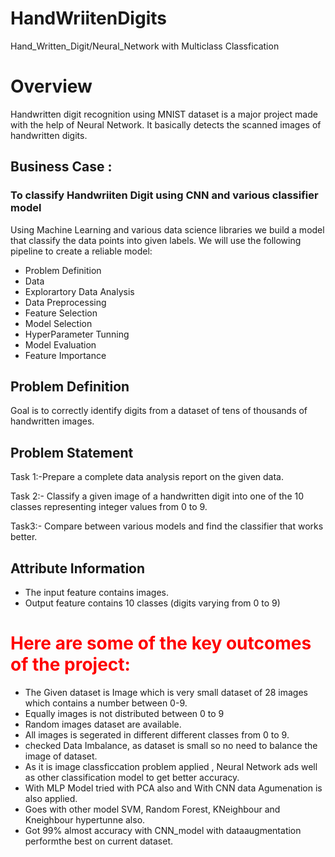 # HandWriitenDigits
Hand_Written_Digit/Neural_Network with Multiclass Classfication

# Overview

Handwritten digit recognition using MNIST dataset is a major project made with the help of Neural Network. It basically detects the scanned images of handwritten digits. 

## **Business Case** : 

### To classify Handwriiten Digit using CNN and various classifier model

Using Machine Learning and various data science libraries we build a model that classify the data points into given labels. We will use the following pipeline to create a reliable model:

- Problem Definition
- Data 
- Explorartory Data Analysis
- Data Preprocessing
- Feature Selection
- Model Selection
- HyperParameter Tunning
- Model Evaluation
- Feature Importance

## Problem Definition

Goal is to correctly identify digits from a dataset of tens of thousands of handwritten images.

## Problem Statement
Task 1:-Prepare a complete data analysis report on the given data.

Task 2:- Classify a given image of a handwritten digit into one of the 10 classes representing integer values from 0 to 9.

Task3:- Compare between various models and find the classifier that works better.

## Attribute Information

- The input feature contains images. <br>
- Output feature contains 10 classes (digits varying from 0 to 9)

#  <span style="color:red"> Here are some of the key outcomes of the project:

- The Given dataset is Image which is very small dataset of 28 images which contains a number between 0-9.
- Equally images is not distributed between 0 to 9
- Random images dataset are available.
- All images is segerated in different different classes from 0 to 9.
- checked Data Imbalance, as dataset is small so no need to balance the image of dataset.
- As it is image classficcation problem applied , Neural Network ads well as other classification model to get better accuracy.
- With MLP Model tried with PCA also and With CNN data Agumenation is also applied. 
- Goes with other model SVM, Random Forest, KNeighbour and Kneighbour hypertunne also.
- Got 99% almost accuracy with CNN_model with dataaugmentation performthe best on current dataset.
